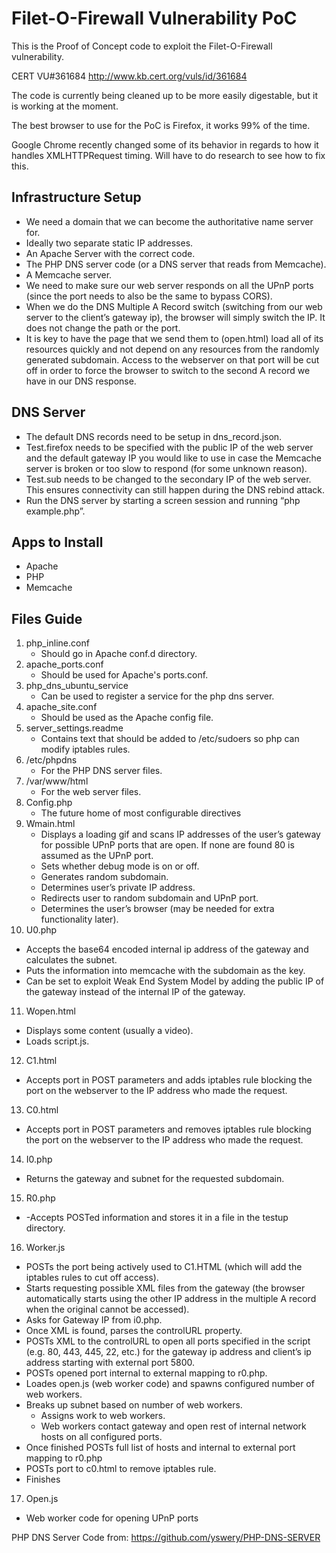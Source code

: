 # Filet-O-Firewall Vulnerability PoC

This is the Proof of Concept code to exploit the Filet-O-Firewall vulnerability. 

CERT VU#361684 http://www.kb.cert.org/vuls/id/361684

The code is currently being cleaned up to be more easily digestable, but it is working at the moment.

The best browser to use for the PoC is Firefox, it works 99% of the time.

Google Chrome recently changed some of its behavior in regards to how it handles XMLHTTPRequest timing.  Will have to do research to see how to fix this.

## Infrastructure Setup
* We need a domain that we can become the authoritative name server for.
* Ideally two separate static IP addresses.
* An Apache Server with the correct code.
* The PHP DNS server code (or a DNS server that reads from Memcache).
* A Memcache server.
* We need to make sure our web server responds on all the UPnP ports (since the port needs to also be the same to bypass CORS).
* When we do the DNS Multiple A Record switch (switching from our web server to the client’s gateway ip), the browser will simply switch the IP.  It does not change the path or the port.  
* It is key to have the page that we send them to (open.html) load all of its resources quickly and not depend on any resources from the randomly generated subdomain.  Access to the webserver on that port will be cut off in order to force the browser to switch to the second A record we have in our DNS response.

## DNS Server
* The default DNS records need to be setup in dns_record.json.  
* Test.firefox needs to be specified with the public IP of the web server and the default gateway IP you would like to use in case the Memcache server is broken or too slow to respond (for some unknown reason).
* Test.sub needs to be changed to the secondary IP of the web server.  This ensures connectivity can still happen during the DNS rebind attack.
* Run the DNS server by starting a screen session and running “php example.php”.

## Apps to Install
* Apache
* PHP
* Memcache

## Files Guide
1. php_inline.conf
   * Should go in Apache conf.d directory.
2. apache_ports.conf
   * Should be used for Apache's ports.conf.
3. php_dns_ubuntu_service
   * Can be used to register a service for the php dns server.
4. apache_site.conf
   * Should be used as the Apache config file.
5. server_settings.readme
   * Contains text that should be added to /etc/sudoers so php can modify iptables rules.
6. /etc/phpdns
   * For the PHP DNS server files.
7. /var/www/html
   * For the web server files.
8. Config.php
   * The future home of most configurable directives
9. Wmain.html
   * Displays a loading gif and scans IP addresses of the user’s gateway for possible UPnP ports that are open. If none are found 80 is assumed as the UPnP port.
   * Sets whether debug mode is on or off.
   * Generates random subdomain.
   * Determines user’s private IP address.
   * Redirects user to random subdomain and UPnP port.
   * Determines the user’s browser (may be needed for extra functionality later).
10. U0.php
   * Accepts the base64 encoded internal ip address of the gateway and calculates the subnet.  
   * Puts the information into memcache with the subdomain as the key.
   * Can be set to exploit Weak End System Model by adding the public IP of the gateway instead of the internal IP of the gateway.
11. Wopen.html
   * Displays some content (usually a video).
   * Loads script.js.
12. C1.html
   * Accepts port in POST parameters and adds iptables rule blocking the port on the webserver to the IP address who made the request.
13. C0.html
   * Accepts port in POST parameters and removes iptables rule blocking the port on the webserver to the IP address who made the request.
14. I0.php
   * Returns the gateway and subnet for the requested subdomain.
15. R0.php
   * -Accepts POSTed information and stores it in a file in the testup directory.
16. Worker.js
   * POSTs the port being actively used to C1.HTML (which will add the iptables rules to cut off access).
   * Starts requesting possible XML files from the gateway (the browser automatically starts using the other IP address in the multiple A record when the original cannot be accessed).
   * Asks for Gateway IP from i0.php.
   * Once XML is found, parses the controlURL property.
   * POSTs XML to the controlURL to open all ports specified in the script (e.g. 80, 443, 445, 22, etc.) for the gateway ip address and client’s ip address starting with external port 5800.
   * POSTs opened port internal to external mapping to r0.php.
   * Loades open.js (web worker code) and spawns configured number of web workers.
   * Breaks up subnet based on number of web workers.
      * Assigns work to web workers.
      * Web workers contact gateway and open rest of internal network hosts on all configured ports.
   * Once finished POSTs full list of hosts and internal to external port mapping to r0.php
   * POSTs port to c0.html to remove iptables rule.
   * Finishes
17. Open.js
   * Web worker code for opening UPnP ports

PHP DNS Server Code from: https://github.com/yswery/PHP-DNS-SERVER
